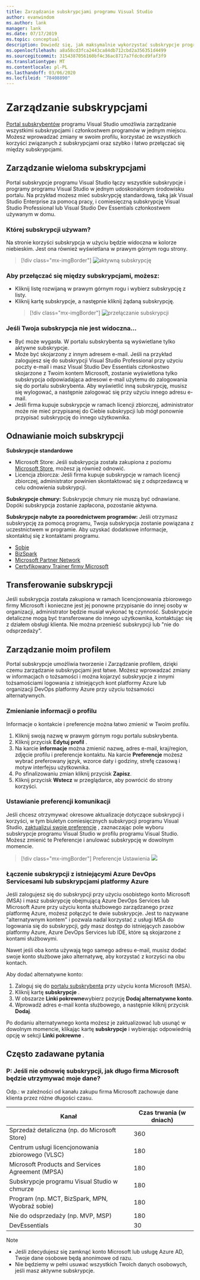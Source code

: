 ```yaml
---
title: Zarządzanie subskrypcjami programu Visual Studio
author: evanwindom
ms.author: lank
manager: lank
ms.date: 07/17/2019
ms.topic: conceptual
description: Dowiedz się, jak maksymalnie wykorzystać subskrypcje programu Visual Studio
ms.openlocfilehash: a8a58cd3fca2443ca84db712cbd2a356351d4499
ms.sourcegitcommit: 3154387056160bf4c36ac8717a7fdc0cd9faf3f9
ms.translationtype: MT
ms.contentlocale: pl-PL
ms.lasthandoff: 03/06/2020
ms.locfileid: "78408890"
---
```

# <a name="managing-subscriptions"></a>Zarządzanie subskrypcjami

[Portal subskrybentów](https://my.visualstudio.com) programu Visual Studio umożliwia zarządzanie wszystkimi subskrypcjami i członkostwem programów w jednym miejscu. Możesz wprowadzać zmiany w swoim profilu, korzystać ze wszystkich korzyści związanych z subskrypcjami oraz szybko i łatwo przełączać się między subskrypcjami.

## <a name="managing-multiple-subscriptions"></a>Zarządzanie wieloma subskrypcjami

Portal subskrypcje programu Visual Studio łączy wszystkie subskrypcje i programy programu Visual Studio w jednym udoskonalonym środowisku portalu. Na przykład możesz mieć subskrypcję standardową, taką jak Visual Studio Enterprise za pomocą pracy, i comiesięczną subskrypcję Visual Studio Professional lub Visual Studio Dev Essentials członkostwem używanym w domu.

### <a name="which-subscription-am-i-using"></a>Której subskrypcji używam?

Na stronie korzyści subskrypcja w użyciu będzie widoczna w kolorze niebieskim. Jest ona również wyświetlana w prawym górnym rogu strony.
> [!div class="mx-imgBorder"]
> ![aktywną subskrypcję](_img/manage-vs-subscriptions/current-subscription-cropped.png)

### <a name="to-switch-between-subscriptions-you-can"></a>Aby przełączać się między subskrypcjami, możesz:

- Kliknij listę rozwijaną w prawym górnym rogu i wybierz subskrypcję z listy.
- Kliknij kartę subskrypcje, a następnie kliknij żądaną subskrypcję.
  > [!div class="mx-imgBorder"]
  > ![przełączanie subskrypcji](_img/manage-vs-subscriptions/change-subscription-resized.png)

### <a name="if-your-subscription-is-not-visible"></a>Jeśli Twoja subskrypcja nie jest widoczna...

- Być może wygasła. W portalu subskrybenta są wyświetlane tylko aktywne subskrypcje.
- Może być skojarzony z innym adresem e-mail. Jeśli na przykład zalogujesz się do subskrypcji Visual Studio Professional przy użyciu poczty e-mail i masz Visual Studio Dev Essentials członkostwo skojarzone z Twoim kontem Microsoft, zostanie wyświetlona tylko subskrypcja odpowiadająca adresowi e-mail użytemu do zalogowania się do portalu subskrybenta. Aby wyświetlić inną subskrypcję, musisz się wylogować, a następnie zalogować się przy użyciu innego adresu e-mail.
- Jeśli firma kupuje subskrypcje w ramach licencji zbiorczej, administrator może nie mieć przypisanej do Ciebie subskrypcji lub mógł ponownie przypisać subskrypcję do innego użytkownika.

## <a name="renewing-my-subscriptions"></a>Odnawianie moich subskrypcji

**Subskrypcje standardowe**
- Microsoft Store: Jeśli subskrypcja została zakupiona z poziomu [Microsoft Store](https://www.microsoft.com/store), możesz ją również odnowić.
- Licencja zbiorcza: Jeśli firma kupuje subskrypcje w ramach licencji zbiorczej, administrator powinien skontaktować się z odsprzedawcą w celu odnowienia subskrypcji.

**Subskrypcje chmury:**  Subskrypcje chmury nie muszą być odnawiane. Dopóki subskrypcja zostanie zapłacona, pozostanie aktywna.

**Subskrypcje nabyte za poorednictwem programów:**  Jeśli otrzymasz subskrypcję za pomocą programu, Twoja subskrypcja zostanie powiązana z uczestnictwem w programie. Aby uzyskać dodatkowe informacje, skontaktuj się z kontaktami programu.

- [Sobie](https://imagine.microsoft.com/about)
- [BizSpark](https://bizspark.microsoft.com/About/Offers)
- [Microsoft Partner Network](https://partner.microsoft.com)
- [Certyfikowany Trainer firmy Microsoft](https://www.microsoft.com/learning/mct-certification.aspx)

## <a name="transferring-subscriptions"></a>Transferowanie subskrypcji

Jeśli subskrypcja została zakupiona w ramach licencjonowania zbiorowego firmy Microsoft i konieczne jest jej ponowne przypisanie do innej osoby w organizacji, administrator będzie musiał wykonać tę czynność.
Subskrypcje detaliczne mogą być transferowane do innego użytkownika, kontaktując się z działem obsługi klienta. Nie można przenieść subskrypcji lub "nie do odsprzedaży".

## <a name="managing-my-profile"></a>Zarządzanie moim profilem

Portal subskrypcje umożliwia tworzenie i Zarządzanie profilem, dzięki czemu zarządzanie subskrypcjami jest łatwe. Możesz wprowadzać zmiany w informacjach o tożsamości i można kojarzyć subskrypcje z innymi tożsamościami logowania z istniejących kont platformy Azure lub organizacji DevOps platformy Azure przy użyciu tożsamości alternatywnych.

### <a name="changing-profile-information"></a>Zmienianie informacji o profilu

Informacje o kontakcie i preferencje można łatwo zmienić w Twoim profilu.

1. Kliknij swoją nazwę w prawym górnym rogu portalu subskrybenta.
2. Kliknij przycisk **Edytuj profil** .
3. Na karcie **informacje** można zmienić nazwę, adres e-mail, kraj/region, zdjęcie profilu i preferencje kontaktu. Na karcie **Preferencje** możesz wybrać preferowany język, wzorce daty i godziny, strefę czasową i motyw interfejsu użytkownika.
4. Po sfinalizowaniu zmian kliknij przycisk **Zapisz**.
5. Kliknij przycisk **Wstecz** w przeglądarce, aby powrócić do strony korzyści.

### <a name="setting-communications-preferences"></a>Ustawianie preferencji komunikacji
Jeśli chcesz otrzymywać okresowe aktualizacje dotyczące subskrypcji i korzyści, w tym biuletyn comiesięcznych subskrypcji programu Visual Studio, [zaktualizuj swoje preferencje](https://app.vsaex.visualstudio.com/me?workflowID=devprogram&tab=edit) , zaznaczając pole wyboru subskrypcje programu Visual Studio w profilu programu Visual Studio. Możesz zmienić te Preferencje i anulować subskrypcję w dowolnym momencie. 

   > [!div class="mx-imgBorder"]
   > Preferencje Ustawienia ![](_img/manage-vs-subscriptions/change-prefs.png)
   
### <a name="linking-my-subscription-to-existing-azure-devops-services-or-azure-subscriptions"></a>Łączenie subskrypcji z istniejącymi Azure DevOps Servicesami lub subskrypcjami platformy Azure
Jeśli zalogujesz się do subskrypcji przy użyciu osobistego konto Microsoft (MSA) i masz subskrypcję obejmującą Azure DevOps Services lub Microsoft Azure przy użyciu konta służbowego zarządzanego przez platformę Azure, możesz połączyć te dwie subskrypcje. Jest to nazywane "alternatywnym kontem" i pozwala nadal korzystać z usługi MSA do logowania się do subskrypcji, gdy masz dostęp do istniejących zasobów platformy Azure, Azure DevOps Services lub IDE, które są skojarzone z kontami służbowymi.

Nawet jeśli oba konta używają tego samego adresu e-mail, musisz dodać swoje konto służbowe jako alternatywę, aby korzystać z korzyści na obu kontach.

Aby dodać alternatywne konto:

1. Zaloguj się do [portalu subskrybenta](https://my.visualstudio.com?wt.mc_id=o~msft~docs) przy użyciu konta Microsoft (MSA).
2. Kliknij kartę **subskrypcje** .
3. W obszarze **Linki pokrewne**wybierz pozycję **Dodaj alternatywne konto**.
4. Wprowadź adres e-mail konta służbowego, a następnie kliknij przycisk **Dodaj**.

Po dodaniu alternatywnego konta możesz je zaktualizować lub usunąć w dowolnym momencie, klikając kartę **subskrypcje** i wybierając odpowiednią opcję w sekcji **Linki pokrewne** .

## <a name="frequently-asked-questions"></a>Często zadawane pytania

### <a name="q-if-i-do-not-renew-my-subscription-how-long-will-microsoft-keep-my-data"></a>P: Jeśli nie odnowię subskrypcji, jak długo firma Microsoft będzie utrzymywać moje dane?
Odp.: w zależności od kanału zakupu firma Microsoft zachowuje dane klienta przez różne długości czasu.

| Kanał                                                | Czas trwania (w dniach) |
|--------------------------------------------------------|-----------------|
|    Sprzedaż detaliczna (np. do Microsoft Store)               |    360          |
|    Centrum usługi licencjonowania zbiorowego (VLSC)              |    180          |
|    Microsoft Products and Services Agreement (MPSA)    |    180          |
|    Subskrypcje programu Visual Studio w chmurze                   |    180          |
|    Program (np. MCT, BizSpark, MPN, Wyobraź sobie)          |    180          |
|    Nie do odsprzedaży (np. MVP, MSP)                      |    180          |
|    DevEssentials                                       |    30           |

> [!NOTE]
> - Jeśli zdecydujesz się zamknąć konto Microsoft lub usługę Azure AD, Twoje dane osobowe będą anonimowe od razu.
> - Nie będziemy w pełni usuwać wszystkich Twoich danych osobowych, jeśli masz aktywne subskrypcje.
